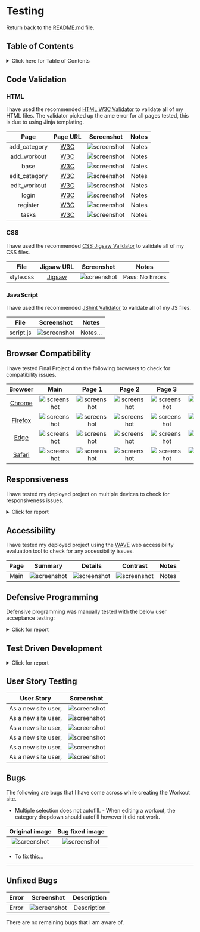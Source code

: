 

# Testing

Return back to the [README.md](README.md) file.

## Table of Contents

<details>
<summary>Click here for Table of Contents</summary>

- [Code Validation](#code-validation)
  - [HTML](#html)
  - [CSS](#css)
  - [JavaScript](#javascript)

- [Browser Compatibility](#browser-compatibility)

- [Responsiveness](#responsiveness)

- [Accessibility](#accessibility)

- [Defensive Programming](#defensive-programming)

- [Test Driven Development](#test-driven-development)

- [User Story Testing](#user-story-testing)

- [Bugs](#bugs)

</details>

## Code Validation

### HTML

I have used the recommended [HTML W3C Validator](https://validator.w3.org) to validate all of my HTML files.
The validator picked up the ame error for all pages tested, this is due to using Jinja templating.

| Page | Page URL | Screenshot | Notes |
| :---: | :---: | :---: | :---: |
| add_category | [W3C]() | ![screenshot]() | Notes |
| add_workout| [W3C]() | ![screenshot]() | Notes |
| base | [W3C]() | ![screenshot]() | Notes | Notes |
| edit_category | [W3C]() | ![screenshot]() | Notes |
| edit_workout| [W3C]() | ![screenshot]() | Notes |
| login | [W3C]() | ![screenshot]() | Notes |
| register | [W3C]() | ![screenshot]() | Notes |
| tasks | [W3C]() | ![screenshot]() | Notes |

### CSS

I have used the recommended [CSS Jigsaw Validator](https://jigsaw.w3.org/css-validator) to validate all of my CSS files.

| File | Jigsaw URL | Screenshot | Notes |
| :---: | :---: | :---: | :---: |
| style.css | [Jigsaw](https://jigsaw.w3.org/css-validator/validator) | ![screenshot]() | Pass: No Errors |

### JavaScript

I have used the recommended [JShint Validator](https://jshint.com) to validate all of my JS files.

| File | Screenshot | Notes |
| :---: | :---: | :---: |
| script.js | ![screenshot]() | Notes...|

## Browser Compatibility

I have tested Final Project 4 on the following browsers to check for compatibility issues.

| Browser | Main | Page 1 | Page 2 | Page 3 | Page 4 | Page 5 | Page 6 |
| :---: | :---: | :---: | :---: | :---: | :---: | :---: | :---: |
| [Chrome](https://www.google.com/chrome) | ![screenshot]() | ![screenshot]() | ![screenshot]() | ![screenshot]() | ![screenshot]() | ![screenshot]() | ![screenshot]() | Works as expected |
| [Firefox](https://www.google.com/firefox) | ![screenshot]() | ![screenshot]() | ![screenshot]() | ![screenshot]() | ![screenshot]() | ![screenshot]() | ![screenshot]() | Works as expected |
| [Edge](https://www.microsoft.com/en-us/edge/?form=MA13FJ) | ![screenshot]() | ![screenshot]() | ![screenshot]() | ![screenshot]() | ![screenshot]() | ![screenshot]() | ![screenshot]() | Works as expected |
| [Safari](https://www.apple.com/safari/) | ![screenshot]() | ![screenshot]() | ![screenshot]() | ![screenshot]() | ![screenshot]() | ![screenshot]() | ![screenshot]() | Works as expected |

## Responsiveness

I have tested my deployed project on multiple devices to check for responsiveness issues.

<details>
<summary>Click for report</summary>

| Device | Main | Page 1 | Page 2 | Page 3 | Page 4 | Page 5 | Page 6 |
| :---: | :---: | :---: | :---: | :---: | :---: | :---: | :---: |
| Mobile (iPhone 15 Pro) | ![screenshot]() | ![screenshot]() | ![screenshot]() | ![screenshot]() | ![screenshot]() | ![screenshot]() | ![screenshot]() | No issues |
| Tablet (iPad Air) | ![screenshot]() | ![screenshot]() | ![screenshot]() | ![screenshot]() | ![screenshot]() | ![screenshot]() | ![screenshot]() | No Issues |
| 13" Macbook Pro| ![screenshot]() | ![screenshot]() | ![screenshot]() | ![screenshot]() | ![screenshot]() | ![screenshot]() | ![screenshot]() | No Issues |
| 15" Windows Laptop | ![screenshot]() | ![screenshot]() | ![screenshot]() | ![screenshot]() | ![screenshot]() | ![screenshot]() | ![screenshot]() | No Issues |
| Android Phone | ![screenshot]() | ![screenshot]() | ![screenshot]() | ![screenshot]() | ![screenshot]() | ![screenshot]() | ![screenshot]() |  No Issues  |

</details>

## Accessibility

I have tested my deployed project using the [WAVE](https://wave.webaim.org/) web accessibility evaluation tool to check for any accessibility issues.

| Page | Summary | Details | Contrast | Notes |
| :---: | :---: | :---: | :---: | :---: |
| Main | ![screenshot]() | ![screenshot]() | ![screenshot]() | Notes |

## Defensive Programming

Defensive programming was manually tested with the below user acceptance testing:

<details>
<summary>Click for report</summary>

| Page | Expectation | Test | Result | Fix | Screenshot |
| :---: | :---: | :---: | :---: | :---: | :---: |
| Main | | | | | |
| | Final Project 4 is expected to have a homepage that shows the workouts added by users that can then be previewed as a dropdown by clicking on them. | Tested this by opening the home page and clicking on the workouts. | The feature behaved as expected.| Test passed. | ![screenshot]() |

</details>

## Test Driven Development

<details>
<summary>Click for report</summary>

| Page | Expectation | Test | Result | Fix | Screenshot |
| :---: | :---: | :---: | :---: | :---: | :---: |
| Main | | | | | |
| | Final Project 4 is expected to have a homepage that shows the workouts added by users that can then be previewed as a dropdown by clicking on them. | Tested this by opening the home page and clicking on the workouts. | The feature behaved as expected.| Test passed. | ![screenshot]() |

</details>

## User Story Testing

| User Story | Screenshot |
| :---: | :---: |
| As a new site user, | ![screenshot]() |
| As a new site user, | ![screenshot]() |
| As a new site user, | ![screenshot]() |
| As a new site user, | ![screenshot]() |
| As a new site user, | ![screenshot]() |
| As a new site user, | ![screenshot]() |

## Bugs

The following are bugs that I have come across while creating the Workout site.

- Multiple selection does not autofill. - When editing a workout, the category dropdown should autofill however it did not work.

| Original image | Bug fixed image |
| :---: | :---: |
| ![screenshot]() | ![screenshot]() |

- To fix this...

***

## Unfixed Bugs

| Error | Screenshot | Description |
| :---: | :---: | :---: |
| Error | ![screenshot]() | Description |

There are no remaining bugs that I am aware of.